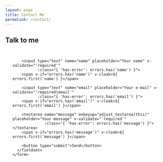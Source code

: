 ```yaml
---
layout: page
title: Contact Me
permalink: /contact/
---
```


<style type="text/css" media="screen">
  .container {
    margin: 0px auto;
    max-width: 600px;
  }
  /* latin-ext */
@font-face {
  font-family: 'Titillium Web';
  font-style: normal;
  font-weight: 300;
  src: local('Titillium Web Light'), local('TitilliumWeb-Light'), url(https://fonts.gstatic.com/s/titilliumweb/v6/NaPDcZTIAOhVxoMyOr9n_E7ffGjEGIVzY4SY.woff2) format('woff2');
  unicode-range: U+0100-024F, U+0259, U+1E00-1EFF, U+2020, U+20A0-20AB, U+20AD-20CF, U+2113, U+2C60-2C7F, U+A720-A7FF;
}
/* latin */
@font-face {
  font-family: 'Titillium Web';
  font-style: normal;
  font-weight: 300;
  src: local('Titillium Web Light'), local('TitilliumWeb-Light'), url(https://fonts.gstatic.com/s/titilliumweb/v6/NaPDcZTIAOhVxoMyOr9n_E7ffGjEGItzYw.woff2) format('woff2');
  unicode-range: U+0000-00FF, U+0131, U+0152-0153, U+02BB-02BC, U+02C6, U+02DA, U+02DC, U+2000-206F, U+2074, U+20AC, U+2122, U+2191, U+2193, U+2212, U+2215, U+FEFF, U+FFFD;
}
/* latin-ext */
@font-face {
  font-family: 'Titillium Web';
  font-style: normal;
  font-weight: 400;
  src: local('Titillium Web Regular'), local('TitilliumWeb-Regular'), url(https://fonts.gstatic.com/s/titilliumweb/v6/NaPecZTIAOhVxoMyOr9n_E7fdM3mDbRS.woff2) format('woff2');
  unicode-range: U+0100-024F, U+0259, U+1E00-1EFF, U+2020, U+20A0-20AB, U+20AD-20CF, U+2113, U+2C60-2C7F, U+A720-A7FF;
}
/* latin */
@font-face {
  font-family: 'Titillium Web';
  font-style: normal;
  font-weight: 400;
  src: local('Titillium Web Regular'), local('TitilliumWeb-Regular'), url(https://fonts.gstatic.com/s/titilliumweb/v6/NaPecZTIAOhVxoMyOr9n_E7fdMPmDQ.woff2) format('woff2');
  unicode-range: U+0000-00FF, U+0131, U+0152-0153, U+02BB-02BC, U+02C6, U+02DA, U+02DC, U+2000-206F, U+2074, U+20AC, U+2122, U+2191, U+2193, U+2212, U+2215, U+FEFF, U+FFFD;
}
/* latin-ext */
@font-face {
  font-family: 'Titillium Web';
  font-style: normal;
  font-weight: 700;
  src: local('Titillium Web Bold'), local('TitilliumWeb-Bold'), url(https://fonts.gstatic.com/s/titilliumweb/v6/NaPDcZTIAOhVxoMyOr9n_E7ffHjDGIVzY4SY.woff2) format('woff2');
  unicode-range: U+0100-024F, U+0259, U+1E00-1EFF, U+2020, U+20A0-20AB, U+20AD-20CF, U+2113, U+2C60-2C7F, U+A720-A7FF;
}
/* latin */
@font-face {
  font-family: 'Titillium Web';
  font-style: normal;
  font-weight: 700;
  src: local('Titillium Web Bold'), local('TitilliumWeb-Bold'), url(https://fonts.gstatic.com/s/titilliumweb/v6/NaPDcZTIAOhVxoMyOr9n_E7ffHjDGItzYw.woff2) format('woff2');
  unicode-range: U+0000-00FF, U+0131, U+0152-0153, U+02BB-02BC, U+02C6, U+02DA, U+02DC, U+2000-206F, U+2074, U+20AC, U+2122, U+2191, U+2193, U+2212, U+2215, U+FEFF, U+FFFD;
}

  .contact-form {
 font-family:'Titillium Web','Helvetica Neue',Helvetica,sans-serif;
 font-weight:700;
 font-style:normal;
 padding:.625rem;
}
.contact-form fieldset {
 border:none;
 font-weight:normal
}
.contact-form input[type="text"],.contact-form input[type="email"],.contact-form textarea {
 -webkit-box-sizing:border-box;
 box-sizing:border-box;
 outline:none;
 display:block;
 color:#333;
 width:100%;
 padding:7px;
 border:none;
 border-bottom:1px solid #ddd;
 margin-bottom:10px;
 font-family:inherit;
 font-size:1.125rem;
 height:2.813rem;
}
.contact-form input[type="text"].has-error,.contact-form input[type="email"].has-error,.contact-form textarea.has-error {
 border-color:#f04242
}
.contact-form textarea {
 height:12.5rem
}
.contact-form span {
 display:block;
 font-size:.875rem;
 color:#f04242;
 padding-bottom:.625rem
}
.contact-form button[type="submit"] {
 display:block;
 padding:19px 39px 18px 39px;
 color:#fff;
 background:#ff0a16;
 font-size:1.125rem;
 width:100%;
 border:1px solid #ba0009;
 border-width:1px 1px 3px;
 margin-top:3.125rem;
 margin-bottom:.625rem;
 cursor:pointer;
 -webkit-transition:all .3s;
 transition:all .3s;
 outline:none;
}
.contact-form button[type="submit"]:hover {
 background:#d4000a
}
.contact-form [v-cloak] {
 display:none
}
</style>

<div class="container">

  <h2>Talk to me</h2>

  <div id="form" class="contact-form">
    <form accept-charset="UTF-8" method="POST" action="https://formspree.io/mehmetfatihokuyan@gmail.com" v-on:submit.prevent="validateBeforeSubmit" ref="contact">
      <fieldset>
        <input type="hidden" name="_subject" value="New contact!" />
        <input type="hidden" name="_language" value="en" />

        <input type="text" name="name" placeholder="Your name" v-validate="'required'"
               :class="{ 'has-error': errors.has('name') }">
        <span v-if="errors.has('name')" v-cloak>${ errors.first('name') }</span>

        <input type="text" name="email" placeholder="Your e-mail" v-validate="'required|email'"
               :class="{ 'has-error': errors.has('email') }">
        <span v-if="errors.has('email')" v-cloak>${ errors.first('email') }</span>

        <textarea name="message" onkeyup="adjust_textarea(this)" placeholder="Your message" v-validate="'required'"
                  :class="{ 'has-error': errors.has('message') }"></textarea>
        <span v-if="errors.has('message')" v-cloak>${ errors.first('message') }</span>

        <button type="submit">Send</button>
      </fieldset>
    </form>
  </div>

</div>

<script type="text/javascript">
function adjust_textarea(h) {
    h.style.height = "200px";
    h.style.height = (h.scrollHeight)+"px";
}
</script>

<script src="https://unpkg.com/vue@2.4.2"></script>
<script src="https://unpkg.com/vee-validate@2.0.0-rc.8"></script>
<script type="text/javascript">
Vue.use(VeeValidate);

new Vue({
  el: '#form',
  delimiters: ['${', '}'],
  methods: {
    validateBeforeSubmit: function () {
      this.$validator.validateAll();
      if (!this.errors.any()) {
        this.$refs.contact.submit();
      }
    }
  }
});
</script>
